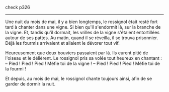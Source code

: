 check p326
___

Une nuit du mois de mai, il y a bien longtemps, le rossignol était resté fort tard à chanter dans une vigne. Si bien qu'il s'endormit là, sur la branche de la vigne. Et, tandis qu'il dormait, les vrilles de la vigne s'étaient entortillées autour de ses pattes. Au matin, quand il se réveilla, il se trouva prisonnier. Déjà les fourmis arrivaient et allaient le dévorer tout vif.

Heureusement que deux bouviers passaient par là. Ils eurent pitié de l'oiseau et le délièrent. Le rossignol pris sa volée tout heureux en chantant :
	– Pied ! Pied ! Pied ! Méfie toi de la vigne !
	– Pied ! Pied ! Pied ! Méfie toi de la fourmi !

Et depuis, au mois de mai, le rossignol chante toujours ainsi, afin de se garder de dormir la nuit.